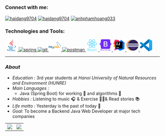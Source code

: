 <h3 align="left">Connect with me:</h3>
<p align="left">
<a href="https://www.facebook.com/profile.php?id=100023366718276" target="blank"><img align="center" src="https://raw.githubusercontent.com/rahuldkjain/github-profile-readme-generator/master/src/images/icons/Social/facebook.svg" alt="haidang9704" height="30" width="40" /></a>
<a href="https://www.linkedin.com/in/h%E1%BA%A3i-%C4%91%C4%83ng-ho%C3%A0ng-98a1b932a/" target="blank"><img align="center" src="https://raw.githubusercontent.com/rahuldkjain/github-profile-readme-generator/master/src/images/icons/Social/linked-in-alt.svg" alt="haidang9704" height="30" width="40" /></a>
<a href="https://leetcode.com/u/jdjdudodhdu/" target="blank"><img align="center" src="https://raw.githubusercontent.com/rahuldkjain/github-profile-readme-generator/master/src/images/icons/Social/leet-code.svg" alt="anhphamhoang033" height="30" width="40" /></a>
</p>
<h3 align="left">Technologies and Tools:</h3>
<p align="left"> 
    <a href="https://www.java.com" target="_blank" rel="noreferrer"> <img src="https://raw.githubusercontent.com/devicons/devicon/master/icons/java/java-original.svg" alt="java" width="40" height="40"/> </a>
<a href="https://spring.io/" target="_blank" rel="noreferrer"> <img src="https://www.vectorlogo.zone/logos/springio/springio-icon.svg" alt="spring" width="40" height="40"/> </a>
<a href="https://git-scm.com/" target="_blank" rel="noreferrer"> <img src="https://www.vectorlogo.zone/logos/git-scm/git-scm-icon.svg" alt="git" width="40" height="40"/> </a>
<a href="https://www.mysql.com/" target="_blank" rel="noreferrer"> <img src="https://raw.githubusercontent.com/devicons/devicon/master/icons/mysql/mysql-original-wordmark.svg" alt="mysql" width="40" height="40"/> </a>
<a href="https://postman.com" target="_blank" rel="noreferrer"> <img src="https://www.vectorlogo.zone/logos/getpostman/getpostman-icon.svg" alt="postman" width="40" height="40"/> </a>
<a href="https://reactjs.org/" target="_blank" rel="noreferrer"> <img src="https://raw.githubusercontent.com/devicons/devicon/master/icons/react/react-original-wordmark.svg" alt="react" width="40" height="40"/> </a>
<a href="https://getbootstrap.com" target="_blank" rel="noreferrer"> <img src="https://raw.githubusercontent.com/devicons/devicon/master/icons/bootstrap/bootstrap-plain-wordmark.svg" alt="bootstrap" width="40" height="40"/> </a>
<a href="https://www.jetbrains.com/idea/" target="_blank" rel="noreferrer"> <img src="https://raw.githubusercontent.com/devicons/devicon/master/icons/intellij/intellij-original.svg" alt="intellij" width="40" height="40"/> </a>
<a href="https://www.eclipse.org/" target="_blank" rel="noreferrer"> <img src="https://raw.githubusercontent.com/devicons/devicon/master/icons/eclipse/eclipse-original.svg" alt="eclipse" width="40" height="40"/> </a>
<a href="https://code.visualstudio.com/" target="_blank" rel="noreferrer"> <img src="https://raw.githubusercontent.com/devicons/devicon/master/icons/vscode/vscode-original.svg" alt="vscode" width="40" height="40"/> </a>
     </p>


---------------------------------------------------------------------------------------------------------------------------------------------------------------------------------
### <i>About</i>

-  *Education :* 3rd year students at *Hanoi University of Natural Resources and Environment (HUNRE)*
-  *Main Languages :*
    - Java (Spring Boot) for working 💼 and algorithms 🧮
-  *Hobbies :* Listening to music 🎧 & Exercise 🏋️‍♂️& Read stories 📚
-  *Life motto :* Yesterday is the past of today 🎯
-  *Goal:* To become a Backend Java Web Developer at major tech companies

<table align="center">
  <tr>
    <td>
     <img width="780px" align="center" src="https://github-readme-stats.vercel.app/api/top-langs/?username=DangDangHoccOdE&hide=c%23,powershell,Mathematica,Ruby,Objective-C,Objective-C%2b%2b,Cuda&title_color=61dafb&text_color=ffffff&icon_color=61dafb&bg_color=20232a&langs_count=8&layout=compact&border_color=61dafb&hide_border=true" />
    </td>
    <td>
       <img align="center" width="1000px" src="https://github-readme-stats.vercel.app/api?username=DangDangHoccOdE&show_icons=true&theme=react&border_color=61dafb&hide_border=true&rank_icon=github&include_all_commits=true" />
    </td>
  </tr>
</table>
